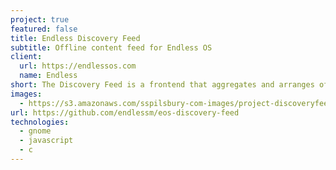 ```yaml
---
project: true
featured: false
title: Endless Discovery Feed
subtitle: Offline content feed for Endless OS
client:
  url: https://endlessos.com
  name: Endless
short: The Discovery Feed is a frontend that aggregates and arranges offline content into a constantly updating and relevant feed.
images:
  - https://s3.amazonaws.com/sspilsbury-com-images/project-discoveryfeed.gif
url: https://github.com/endlessm/eos-discovery-feed
technologies:
  - gnome
  - javascript
  - c
---
```

